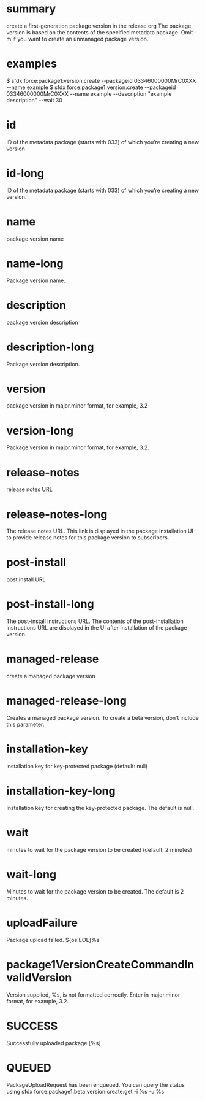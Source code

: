 # summary

create a first-generation package version in the release org
The package version is based on the contents of the specified metadata package. Omit -m if you want to create an unmanaged package version.

# examples

$ sfdx force:package1:version:create --packageid 03346000000MrC0XXX --name example
$ sfdx force:package1:version:create --packageid 03346000000MrC0XXX --name example --description "example description" --wait 30

# id

ID of the metadata package (starts with 033) of which you’re creating a new version

# id-long

ID of the metadata package (starts with 033) of which you’re creating a new version.

# name

package version name

# name-long

Package version name.

# description

package version description

# description-long

Package version description.

# version

package version in major.minor format, for example, 3.2

# version-long

Package version in major.minor format, for example, 3.2.

# release-notes

release notes URL

# release-notes-long

The release notes URL. This link is displayed in the package installation UI to provide release notes for this package version to subscribers.

# post-install

post install URL

# post-install-long

The post-install instructions URL. The contents of the post-installation instructions URL are displayed in the UI after installation of the package version.

# managed-release

create a managed package version

# managed-release-long

Creates a managed package version. To create a beta version, don’t include this parameter.

# installation-key

installation key for key-protected package (default: null)

# installation-key-long

Installation key for creating the key-protected package. The default is null.

# wait

minutes to wait for the package version to be created (default: 2 minutes)

# wait-long

Minutes to wait for the package version to be created. The default is 2 minutes.

# uploadFailure

Package upload failed. ${os.EOL}%s

# package1VersionCreateCommandInvalidVersion

Version supplied, %s, is not formatted correctly. Enter in major.minor format, for example, 3.2.

# SUCCESS

Successfully uploaded package [%s]

# QUEUED

PackageUploadRequest has been enqueued. You can query the status using
sfdx force:package1:beta:version:create:get -i %s -u %s
